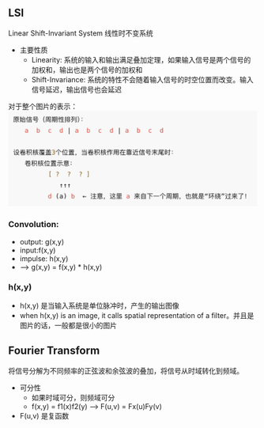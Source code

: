 ## LSI

Linear Shift-Invariant System 线性时不变系统

- 主要性质
  - Linearity: 系统的输入和输出满足叠加定理，如果输入信号是两个信号的加权和，输出也是两个信号的加权和
  - Shift-Invariance: 系统的特性不会随着输入信号的时空位置而改变。输入信号延迟，输出信号也会延迟

对于整个图片的表示：![alt text](image.png)

### Convolution:
- output: g(x,y)      
- input:f(x,y)
- impulse: h(x,y)
- --> g(x,y) = f(x,y) * h(x,y)

### h(x,y)

- h(x,y) 是当输入系统是单位脉冲时，产生的输出图像
- when h(x,y) is an image, it calls spatial representation of a filter。并且是图片的话，一般都是很小的图片

## Fourier Transform
将信号分解为不同频率的正弦波和余弦波的叠加，将信号从时域转化到频域。

- 可分性
  - 如果时域可分，则频域可分
  - f(x,y) = f1(x)f2(y) --> F(u,v) = Fx(u)Fy(v)
- F(u,v) 是复函数